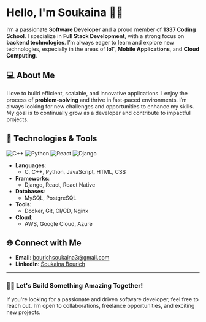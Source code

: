 # Hello, I'm Soukaina  👩‍💻

I’m a passionate **Software Developer** and a proud member of **1337 Coding School**. I specialize in **Full Stack Development**, with a strong focus on **backend technologies**. I’m always eager to learn and explore new technologies, especially in the areas of **IoT**, **Mobile Applications**, and **Cloud Computing**.

## 💻 About Me
I love to build efficient, scalable, and innovative applications. I enjoy the process of **problem-solving** and thrive in fast-paced environments. I’m always looking for new challenges and opportunities to enhance my skills. My goal is to continually grow as a developer and contribute to impactful projects.

## 🚀 Technologies & Tools
![C++](https://img.shields.io/badge/C%2B%2B-00599C?style=flat&logo=c%2B%2B&logoColor=white)
![Python](https://img.shields.io/badge/Python-3776AB?style=flat&logo=python&logoColor=white)
![React](https://img.shields.io/badge/React-61DAFB?style=flat&logo=react&logoColor=black)
![Django](https://img.shields.io/badge/Django-092E20?style=flat&logo=django&logoColor=white)

- **Languages**: 
  - C, C++, Python, JavaScript, HTML, CSS
- **Frameworks**:
  - Django, React, React Native
- **Databases**: 
  - MySQL, PostgreSQL
- **Tools**:
  - Docker, Git, CI/CD, Nginx
- **Cloud**:
  - AWS, Google Cloud, Azure

## 🌐 Connect with Me

- **Email**: [bourichsoukaina3@gmail.com](mailto:bourichsoukaina3@gmail.com)
- **LinkedIn**: [Soukaina Bourich](https://www.linkedin.com/in/soukaina-b-5b61b71a2/)



---

### 👨‍💻 Let's Build Something Amazing Together!
If you're looking for a passionate and driven software developer, feel free to reach out. I’m open to collaborations, freelance opportunities, and exciting new projects.
